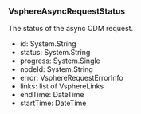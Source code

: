 ### VsphereAsyncRequestStatus
The status of the async CDM request.

- id: System.String
- status: System.String
- progress: System.Single
- nodeId: System.String
- error: VsphereRequestErrorInfo
- links: list of VsphereLinks
- endTime: DateTime
- startTime: DateTime
